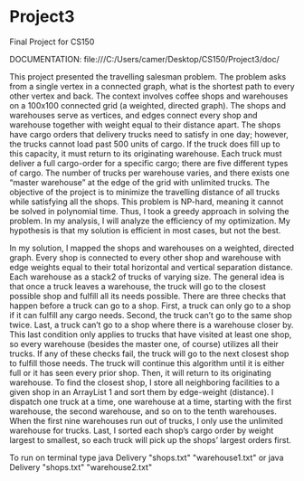 # Project3
Final Project for CS150

DOCUMENTATION: file:///C:/Users/camer/Desktop/CS150/Project3/doc/

This project presented the travelling salesman problem.  The problem asks from a single vertex in a connected graph, what is the shortest path to every other vertex and back.  The context involves coffee shops and warehouses on a 100x100 connected grid (a weighted, directed graph).  The shops and warehouses serve as vertices, and edges connect every shop and warehouse together with weight equal to their distance apart.  The shops have cargo orders that delivery trucks need to satisfy in one day; however, the trucks cannot load past 500 units of cargo.  If the truck does fill up to this capacity, it must return to its originating warehouse.  Each truck must deliver a full cargo-order for a specific cargo; there are five different types of cargo.  The number of trucks per warehouse varies, and there exists one “master warehouse” at the edge of the grid with unlimited trucks.  The objective of the project is to minimize the travelling distance of all trucks while satisfying all the shops. This problem is NP-hard, meaning it cannot be solved in polynomial time.  Thus, I took a greedy approach in solving the problem.  In my analysis, I will analyze the efficiency of my optimization.  My hypothesis is that my solution is efficient in most cases, but not the best.

In my solution, I mapped the shops and warehouses on a weighted, directed graph.  Every shop is connected to every other shop and warehouse with edge weights equal to their total horizontal and vertical separation distance.  Each warehouse as a stack2 of trucks of varying size.  The general idea is that once a truck leaves a warehouse, the truck will go to the closest possible shop and fulfill all its needs possible.  There are three checks that happen before a truck can go to a shop.  First, a truck can only go to a shop if it can fulfill any cargo needs.  Second, the truck can’t go to the same shop twice.  Last, a truck can’t go to a shop where there is a warehouse closer by.  This last condition only applies to trucks that have visited at least one shop, so every warehouse (besides the master one, of course) utilizes all their trucks.  If any of these checks fail, the truck will go to the next closest shop to fulfill those needs.  The truck will continue this algorithm until it is either full or it has seen every prior shop.  Then, it will return to its originating warehouse.  To find the closest shop, I store all neighboring facilities to a given shop in an ArrayList 1 and sort them by edge-weight (distance).  I dispatch one truck at a time, one warehouse at a time, starting with the first warehouse, the second warehouse, and so on to the tenth warehouses.  When the first nine warehouses run out of trucks, I only use the unlimited warehouse for trucks.  Last, I sorted each shop’s cargo order by weight largest to smallest, so each truck will pick up the shops’ largest orders first.    

To run on terminal type java Delivery "shops.txt" "warehouse1.txt" or java Delivery "shops.txt" "warehouse2.txt"
